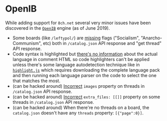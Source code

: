 # OpenIB

While adding support for `8ch.net` several very minor issues have been discovered in the [`OpenIB`](https://github.com/OpenIB/OpenIB/) engine (as of June 2019).

* Some boards (like `/leftypol/`) are [missing](https://github.com/OpenIB/OpenIB/issues/297) flags ("Socialism", "Anarcho-Communism", etc) both in `/catalog.json` API response and "get thread" API response.
* Code syntax is highlighted but [there's no information](https://github.com/catamphetamine/anychan/issues/4#issuecomment-513467300) about the actual language in comment HTML so code highlighters can't be applied unless there's some language autodetection technique like in [`highlight.js`](https://highlightjs.org/) which requires downloading the complete language pack and then running each language parser on the code to select the one that matches the most.
* (can be hacked around) [Incorrect](https://github.com/OpenIB/OpenIB/issues/295) `images` property on threads in `/catalog.json` API response.
* (can be hacked around) [Incorrect](https://github.com/OpenIB/OpenIB/issues/298) `extra_files: [[]]` property on some threads in `/catalog.json` API response.
* (can be hacked around) When there're no threads on a board, the `catalog.json` doesn't have any `threads` property: `[{"page":0}]`.